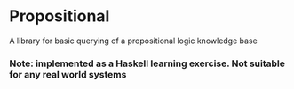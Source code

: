 # Propositional

A library for basic querying of a propositional logic knowledge base

### Note: implemented as a Haskell learning exercise. Not suitable for any real world systems